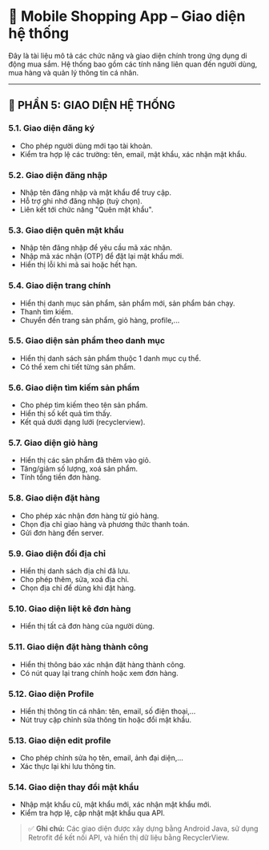 # 📱 Mobile Shopping App – Giao diện hệ thống

Đây là tài liệu mô tả các chức năng và giao diện chính trong ứng dụng di động mua sắm. Hệ thống bao gồm các tính năng liên quan đến người dùng, mua hàng và quản lý thông tin cá nhân.

---

## 🧩 PHẦN 5: GIAO DIỆN HỆ THỐNG

### 5.1. Giao diện đăng ký  
- Cho phép người dùng mới tạo tài khoản.  
- Kiểm tra hợp lệ các trường: tên, email, mật khẩu, xác nhận mật khẩu.  

### 5.2. Giao diện đăng nhập  
- Nhập tên đăng nhập và mật khẩu để truy cập.  
- Hỗ trợ ghi nhớ đăng nhập (tuỳ chọn).  
- Liên kết tới chức năng "Quên mật khẩu".

### 5.3. Giao diện quên mật khẩu  
- Nhập tên đăng nhập để yêu cầu mã xác nhận.  
- Nhập mã xác nhận (OTP) để đặt lại mật khẩu mới.  
- Hiển thị lỗi khi mã sai hoặc hết hạn.


### 5.4. Giao diện trang chính  
- Hiển thị danh mục sản phẩm, sản phẩm mới, sản phẩm bán chạy.  
- Thanh tìm kiếm.  
- Chuyển đến trang sản phẩm, giỏ hàng, profile,...


### 5.5. Giao diện sản phẩm theo danh mục  
- Hiển thị danh sách sản phẩm thuộc 1 danh mục cụ thể.  
- Có thể xem chi tiết từng sản phẩm.


### 5.6. Giao diện tìm kiếm sản phẩm  
- Cho phép tìm kiếm theo tên sản phẩm.  
- Hiển thị số kết quả tìm thấy.  
- Kết quả dưới dạng lưới (recyclerview).



### 5.7. Giao diện giỏ hàng  
- Hiển thị các sản phẩm đã thêm vào giỏ.  
- Tăng/giảm số lượng, xoá sản phẩm.  
- Tính tổng tiền đơn hàng.


### 5.8. Giao diện đặt hàng  
- Cho phép xác nhận đơn hàng từ giỏ hàng.  
- Chọn địa chỉ giao hàng và phương thức thanh toán.  
- Gửi đơn hàng đến server.


### 5.9. Giao diện đổi địa chỉ  
- Hiển thị danh sách địa chỉ đã lưu.  
- Cho phép thêm, sửa, xoá địa chỉ.  
- Chọn địa chỉ để dùng khi đặt hàng.


### 5.10. Giao diện liệt kê đơn hàng  
- Hiển thị tất cả đơn hàng của người dùng.  

### 5.11. Giao diện đặt hàng thành công  
- Hiển thị thông báo xác nhận đặt hàng thành công.  
- Có nút quay lại trang chính hoặc xem đơn hàng.


### 5.12. Giao diện Profile  
- Hiển thị thông tin cá nhân: tên, email, số điện thoại,...  
- Nút truy cập chỉnh sửa thông tin hoặc đổi mật khẩu.


### 5.13. Giao diện edit profile  
- Cho phép chỉnh sửa họ tên, email, ảnh đại diện,...  
- Xác thực lại khi lưu thông tin.


### 5.14. Giao diện thay đổi mật khẩu  
- Nhập mật khẩu cũ, mật khẩu mới, xác nhận mật khẩu mới.  
- Kiểm tra hợp lệ, cập nhật mật khẩu qua API.


> ✅ **Ghi chú:** Các giao diện được xây dựng bằng Android Java, sử dụng Retrofit để kết nối API, và hiển thị dữ liệu bằng RecyclerView.

